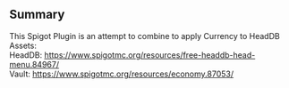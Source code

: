 ## Summary

This Spigot Plugin is an attempt to combine to apply Currency to HeadDB Assets:  
HeadDB:  https://www.spigotmc.org/resources/free-headdb-head-menu.84967/  
Vault:  https://www.spigotmc.org/resources/economy.87053/  
